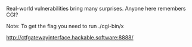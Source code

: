 Real-world vulnerabilities bring many surprises. Anyone here remembers CGI?

Note: To get the flag you need to run ./cgi-bin/x

http://ctfgatewayinterface.hackable.software:8888/
